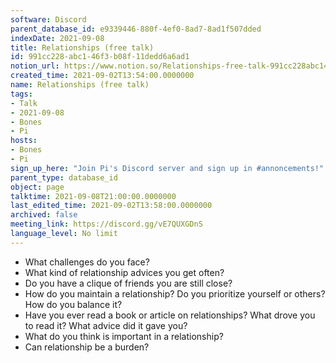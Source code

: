```yaml
---
software: Discord
parent_database_id: e9339446-880f-4ef0-8ad7-8ad1f507dded
indexDate: 2021-09-08
title: Relationships (free talk)
id: 991cc228-abc1-46f3-b08f-11dedd6a6ad1
notion_url: https://www.notion.so/Relationships-free-talk-991cc228abc146f3b08f11dedd6a6ad1
created_time: 2021-09-02T13:54:00.0000000
name: Relationships (free talk)
tags:
- Talk
- 2021-09-08
- Bones
- Pi
hosts:
- Bones
- Pi
sign_up_here: "Join Pi's Discord server and sign up in #annoncements!"
parent_type: database_id
object: page
talktime: 2021-09-08T21:00:00.0000000
last_edited_time: 2021-09-02T13:58:00.0000000
archived: false
meeting_link: https://discord.gg/vE7QUXGDnS
language_level: No limit
---
```



   - What challenges do you face?
   - What kind of relationship advices you get often?
   - Do you have a clique of friends you are still close?
   - How do you maintain a relationship? Do you prioritize yourself or others? How do you balance it?
   - Have you ever read a book or article on relationships? What drove you to read it? What advice did it gave you?
   - What do you think is important in a relationship?
   - Can relationship be a burden?










